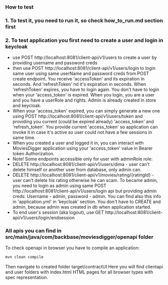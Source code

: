 ### How to test

### 1. To test it, you need to run it, so check how_to_run.md section first

### 2. To test application you first need to create a user and login in keycloak
- use POST http://localhost:8081/client-api/v1/users to create a user by providing username and password creds
- then use POST http://localhost:8081/client-api/v1/users/login to login same user using same userName and password creds
from POST create endpoint. You receive 'accessToken' and its expiration in seconds. And 'refreshToken' nd it's expiration in seconds.
When 'refreshToken' expires, you have to login again. You don't have to login when your 'access_token' is expired.
When you login, you are a user and you have a userRole and rights. Admin is already created in store and keycloak.
- When your 'access_token' expired, you can simply generate a new one using POST http://localhost:8081/client-api/v1/users/token
and providing you current (could be expired already) 'access_token' and 'refresh_token'. You provide current 'access_token' so
application can invoke it in case it's active so user could not have a few sessions in same time.
- When you created a user and logged it in, you can interact with MoviesDigger application using your 'access_token' value in
Bearer token Authorization.
- Note! Some endpoints accessible only for user with adminRole role:
- DELETE http://localhost:8081/client-api/v1/users/dima - user can't delete himself or another user from database, only admin can.
- DELETE http://localhost:8081/client-api/v1/movies/rating/{ratingId} - user can't delete his rating otherwise he can scam.
To became admin, you need to login as admin using same POST http://localhost:8081/client-api/v1/users/login api but providing admin creds:
Username - admin, password - admin. You can find also this info in 'application.yml' in 'keycloak' section.
You don't have to CREATE and admin, because admin was created in db when application started.
- To end user's session (aka logout), use GET http://localhost:8081/client-api/v1/users/login/endsession


### All apis you can find in src/main/java/com/backbase/moviesdigger/openapi folder 
To check openapi in browser you have to compile an application:

  ```bash
  mvn clean compile
  ```

Then navigate to created folder target/contractUI
Here you will find clientapi and user folders with index.html HTML pages for all browser types with spec representation.